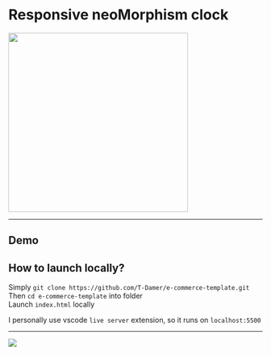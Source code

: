 # Responsive neoMorphism clock

<img src="https://t-damer.github.io/neoMorphism-clock/assets/logo356.png" height="356" width="356"/>

---

## Demo

## How to launch locally?

Simply `git clone https://github.com/T-Damer/e-commerce-template.git`\
Then `cd e-commerce-template` into folder\
Launch `index.html` locally

I personally use vscode `live server` extension, so it runs on `localhost:5500`

---

<a href="https://www.buymeacoffee.com/tdamer"><img src="https://img.buymeacoffee.com/button-api/?text=Support me with a coffee&emoji=☕️&slug=tdamer&button_colour=ffcc33&font_colour=000&font_family=Lato&outline_colour=000&coffee_colour=000"></a>
